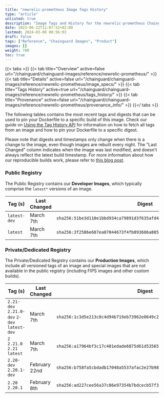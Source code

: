 ```yaml
---
title: "newrelic-prometheus Image Tags History"
type: "article"
unlisted: true
description: "Image Tags and History for the newrelic-prometheus Chainguard Image"
date: 2023-06-22T11:07:52+02:00
lastmod: 2024-03-08 00:56:03
draft: false
tags: ["Reference", "Chainguard Images", "Product"]
images: []
weight: 700
toc: true
---
```


{{< tabs >}}
{{< tab title="Overview" active=false url="/chainguard/chainguard-images/reference/newrelic-prometheus/" >}}
{{< tab title="Details" active=false url="/chainguard/chainguard-images/reference/newrelic-prometheus/image_specs/" >}}
{{< tab title="Tags History" active=true url="/chainguard/chainguard-images/reference/newrelic-prometheus/tags_history/" >}}
{{< tab title="Provenance" active=false url="/chainguard/chainguard-images/reference/newrelic-prometheus/provenance_info/" >}}
{{</ tabs >}}

The following tables contains the most recent tags and digests that can be used to pin your Dockerfile to a specific build of this image. Check our guide on [Using the Tag History API](/chainguard/chainguard-images/using-the-tag-history-api/) for information on how to fetch all tags from an image and how to pin your Dockerfile to a specific digest.

Please note that digests and timestamps only change when there is a change to the image, even though images are rebuilt every night. The "Last Changed" column indicates when the image was last modified, and doesn't always reflect the latest build timestamp. For more information about how our reproducible builds work, please refer to [this blog post](https://www.chainguard.dev/unchained/reproducing-chainguards-reproducible-image-builds).

### Public Registry
The Public Registry contains our **Developer Images**, which typically comprise the `latest*` versions of an image.

| Tag (s)       | Last Changed | Digest                                                                    |
|---------------|--------------|---------------------------------------------------------------------------|
|  `latest-dev` | March 7th    | `sha256:51be3d110e1bbd934ca79891d3f635afd40e2e0d4cbccca78b5c38e55208ff9a` |
|  `latest`     | March 7th    | `sha256:3f2586e687ea07044673f4fb893606a8055494df1145225fe64e405cfbcd907b` |


### Private/Dedicated Registry
The Private/Dedicated Registry contains our **Production Images**, which include all versioned tags of an image and special images that are not available in the public registry (including FIPS images and other custom builds).

| Tag (s)                                       | Last Changed  | Digest                                                                    |
|-----------------------------------------------|---------------|---------------------------------------------------------------------------|
|  `2.21-dev` `2.21.0-dev` `2-dev` `latest-dev` | March 7th     | `sha256:1c3d5e213c8c4d94b719eb73962e0649c218ab4dc26d0bc733b42ef87616cdc6` |
|  `2` `2.21.0` `2.21` `latest`                 | March 7th     | `sha256:a17964bf3c17c401edade6875d61d5356574cb989283acb1cd9161859d1b5c19` |
|  `2.20-dev` `2.20.1-dev`                      | February 22nd | `sha256:b758fa5cbdadb17048a5537afac2e27b988fb856773793b971b6a08f472b6ab5` |
|  `2.20` `2.20.1`                              | February 8th  | `sha256:ad227cee56a37c06e97354b7bdcecb57f34c9ac79a0f0d3d9641f6daa91de988` |

